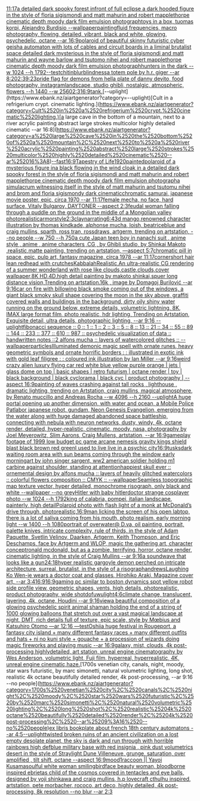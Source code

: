 [11:17](https://www.ebank.nz/aiartgenerator?category=11%3A17)[a detailed dark spooky forest infront of full eclipse a dark hooded figure in the style of floria sigismondi and matt mahurin and robert mapplethorpe cinematic depth moody dark film emulsion photograph](https://www.ebank.nz/aiartgenerator?category=a%2520detailed%2520dark%2520spooky%2520forest%2520infront%2520of%2520full%2520eclipse%2520a%2520dark%2520hooded%2520figure%2520in%2520the%2520style%2520of%2520floria%2520sigismondi%2520and%2520matt%2520mahurin%2520and%2520robert%2520mapplethorpe%2520cinematic%2520depth%2520moody%2520dark%2520film%2520emulsion%2520photograph)[toys in a box, tuomas korpi, Alejandro Burdisio --wallpaper](https://www.ebank.nz/aiartgenerator?category=toys%2520in%2520a%2520box%2C%2520tuomas%2520korpi%2C%2520Alejandro%2520Burdisio%2520--wallpaper)[painting](https://www.ebank.nz/aiartgenerator?category=painting)[fluid frequencies, macro photography, flowing, detailed, vibrant, black and white, glowing, psychedelic, octane --ar 16:9](https://www.ebank.nz/aiartgenerator?category=fluid%2520frequencies%2C%2520macro%2520photography%2C%2520flowing%2C%2520detailed%2C%2520vibrant%2C%2520black%2520and%2520white%2C%2520glowing%2C%2520psychedelic%2C%2520octane%2520--ar%252016%3A9)[](https://www.ebank.nz/aiartgenerator?category=)[polaroid of beautiful skinny futuristic cyber geisha automaton with lots of cables and circuit boards in a liminal brutalist space detailed dark mysterious in the style of floria sigismondi and matt mahurin and wayne barlow and tsutomo nihei and robert mapplethorpe cinematic depth moody dark film emulsion photograph](https://www.ebank.nz/aiartgenerator?category=polaroid%2520of%2520beautiful%2520skinny%2520futuristic%2520cyber%2520geisha%2520automaton%2520with%2520lots%2520of%2520cables%2520and%2520circuit%2520boards%2520in%2520a%2520liminal%2520brutalist%2520space%2520detailed%2520dark%2520mysterious%2520in%2520the%2520style%2520of%2520floria%2520sigismondi%2520and%2520matt%2520mahurin%2520and%2520wayne%2520barlow%2520and%2520tsutomo%2520nihei%2520and%2520robert%2520mapplethorpe%2520cinematic%2520depth%2520moody%2520dark%2520film%2520emulsion%2520photograph)[hunters in the dark --w 1024 --h 1792](https://www.ebank.nz/aiartgenerator?category=hunters%2520in%2520the%2520dark%2520--w%25201024%2520--h%25201792)[--test](https://www.ebank.nz/aiartgenerator?category=--test)[chitin](https://www.ebank.nz/aiartgenerator?category=chitin)[blur](https://www.ebank.nz/aiartgenerator?category=blur)[blindness](https://www.ebank.nz/aiartgenerator?category=blindness)[a totem pole by h.r. giger --ar 8:20](https://www.ebank.nz/aiartgenerator?category=a%2520totem%2520pole%2520by%2520h.r.%2520giger%2520--ar%25208%3A20)[2:3](https://www.ebank.nz/aiartgenerator?category=2%3A3)[9:23](https://www.ebank.nz/aiartgenerator?category=9%3A23)[pride flag for demons from hell](https://www.ebank.nz/aiartgenerator?category=pride%2520flag%2520for%2520demons%2520from%2520hell)[a plate of danny devito, food photography, instagram](https://www.ebank.nz/aiartgenerator?category=a%2520plate%2520of%2520danny%2520devito%2C%2520food%2520photography%2C%2520instagram)[landscape, studio ghibli, nostalgic, atmospheric, flowers --h 1440 --w 2560](https://www.ebank.nz/aiartgenerator?category=landscape%2C%2520studio%2520ghibli%2C%2520nostalgic%2C%2520atmospheric%2C%2520flowers%2520--h%25201440%2520--w%25202560)[2:3](https://www.ebank.nz/aiartgenerator?category=2%3A3)[16:9](https://www.ebank.nz/aiartgenerator?category=16%3A9)[tank.](https://www.ebank.nz/aiartgenerator?category=tank.)[--uplight](https://www.ebank.nz/aiartgenerator?category=--uplight)[Cult in a refrigerium crypt. cinematic lighting.](https://www.ebank.nz/aiartgenerator?category=Cult%2520in%2520a%2520refrigerium%2520crypt.%2520cinematic%2520lighting.)[a large cave in the bottom of a mountain, next to a river acrylic painting abstract large strokes multicolor highly detailed cinematic --ar 16:8](https://www.ebank.nz/aiartgenerator?category=a%2520large%2520cave%2520in%2520the%2520bottom%2520of%2520a%2520mountain%2C%2520next%2520to%2520a%2520river%2520acrylic%2520painting%2520abstract%2520large%2520strokes%2520multicolor%2520highly%2520detailed%2520cinematic%2520--ar%252016%3A8)[--fast](https://www.ebank.nz/aiartgenerator?category=--fast)[16:9](https://www.ebank.nz/aiartgenerator?category=16%3A9)[Tapestry of Life](https://www.ebank.nz/aiartgenerator?category=Tapestry%2520of%2520Life)[1920](https://www.ebank.nz/aiartgenerator?category=1920)[painted](https://www.ebank.nz/aiartgenerator?category=painted)[polaroid of a mysterious figure ina black flowing in the wind cloak in a detailed dark spooky forest in the style of floria sigismondi and matt mahurin and robert mapplethorpe cinematic depth moody dark film emulsion photograph](https://www.ebank.nz/aiartgenerator?category=polaroid%2520of%2520a%2520mysterious%2520figure%2520ina%2520black%2520flowing%2520in%2520the%2520wind%2520cloak%2520in%2520a%2520detailed%2520dark%2520spooky%2520forest%2520in%2520the%2520style%2520of%2520floria%2520sigismondi%2520and%2520matt%2520mahurin%2520and%2520robert%2520mapplethorpe%2520cinematic%2520depth%2520moody%2520dark%2520film%2520emulsion%2520photograph)[a simulacrum witnessing itself in the style of matt mahurin and tsutomu nihei and brom and floria sigismondy dark cinematic](https://www.ebank.nz/aiartgenerator?category=a%2520simulacrum%2520witnessing%2520itself%2520in%2520the%2520style%2520of%2520matt%2520mahurin%2520and%2520tsutomu%2520nihei%2520and%2520brom%2520and%2520floria%2520sigismondy%2520dark%2520cinematic)[chromatic samurai, japanese movie poster, epic, circa 1970 --ar 11:17](https://www.ebank.nz/aiartgenerator?category=chromatic%2520samurai%2C%2520japanese%2520movie%2520poster%2C%2520epic%2C%2520circa%25201970%2520--ar%252011%3A17)[female mecha, no face, hard surface, Vitaly Bulgarov, DAYTONER --aspect 2:3](https://www.ebank.nz/aiartgenerator?category=female%2520mecha%2C%2520no%2520face%2C%2520hard%2520surface%2C%2520Vitaly%2520Bulgarov%2C%2520DAYTONER%2520--aspect%25202%3A3)[feudal woman falling through a puddle on the ground in the middle of a Mongolian valley photorealistic](https://www.ebank.nz/aiartgenerator?category=feudal%2520woman%2520falling%2520through%2520a%2520puddle%2520on%2520the%2520ground%2520in%2520the%2520middle%2520of%2520a%2520Mongolian%2520valley%2520photorealistic)[armor](https://www.ebank.nz/aiartgenerator?category=armor)[style](https://www.ebank.nz/aiartgenerator?category=style)[2:3](https://www.ebank.nz/aiartgenerator?category=2%3A3)[clay](https://www.ebank.nz/aiartgenerator?category=clay)[narrating](https://www.ebank.nz/aiartgenerator?category=narrating)[6:4](https://www.ebank.nz/aiartgenerator?category=6%3A4)[3d mango,renowned character illustration by thomas kindkade, alphonse mucha, loish, beatriceblue and craig mullins, sparth, ross tran, rossdraws, artgerm, trending on artstation,  --no people --w 750 --h 750](https://www.ebank.nz/aiartgenerator?category=3d%2520mango%2Crenowned%2520character%2520illustration%2520by%2520thomas%2520kindkade%2C%2520alphonse%2520mucha%2C%2520loish%2C%2520beatriceblue%2520and%2520craig%2520mullins%2C%2520sparth%2C%2520ross%2520tran%2C%2520rossdraws%2C%2520artgerm%2C%2520trending%2520on%2520artstation%2C%2520%2520--no%2520people%2520--w%2520750%2520--h%2520750)[a cute Japan  teen boy in nanachi suit , anime style , anime , anime characters ,CG , by Ghibli studio, by Shinkai Makoto ,realistic,matte painting, trending on artstation, —aspect 5:7](https://www.ebank.nz/aiartgenerator?category=a%2520cute%2520Japan%2520%2520teen%2520boy%2520in%2520nanachi%2520suit%2520%2C%2520anime%2520style%2520%2C%2520anime%2520%2C%2520anime%2520characters%2520%2CCG%2520%2C%2520by%2520Ghibli%2520studio%2C%2520by%2520Shinkai%2520Makoto%2520%2Crealistic%2Cmatte%2520painting%2C%2520trending%2520on%2520artstation%2C%2520%E2%80%94aspect%25205%3A7)[chromatic pill in space, epic, pulp art, fantasy magazine, circa 1978 --ar 11:17](https://www.ebank.nz/aiartgenerator?category=chromatic%2520pill%2520in%2520space%2C%2520epic%2C%2520pulp%2520art%2C%2520fantasy%2520magazine%2C%2520circa%25201978%2520--ar%252011%3A17)[corner](https://www.ebank.nz/aiartgenerator?category=corner)[short hair lean redhead with crutches](https://www.ebank.nz/aiartgenerator?category=short%2520hair%2520lean%2520redhead%2520with%2520crutches)[Kabbalah](https://www.ebank.nz/aiartgenerator?category=Kabbalah)[Realistic,An ultra-realistic CG rendering of a summer wonderland with rose like clouds,castle,clouds,cover wallpaper,8K HD,4D,high detail painting by makoto shinkai,spuer long distance vision,Trending on artstation.16k , image by Domagoj Burilović --ar 9:16](https://www.ebank.nz/aiartgenerator?category=Realistic%2CAn%2520ultra-realistic%2520CG%2520rendering%2520of%2520a%2520summer%2520wonderland%2520with%2520rose%2520like%2520clouds%2Ccastle%2Cclouds%2Ccover%2520wallpaper%2C8K%2520HD%2C4D%2Chigh%2520detail%2520painting%2520by%2520makoto%2520shinkai%2Cspuer%2520long%2520distance%2520vision%2CTrending%2520on%2520artstation.16k%2520%2C%2520image%2520by%2520Domagoj%2520Burilovi%C4%87%2520--ar%25209%3A16)[car on fire with billowing black smoke coming out of the windows, a giant black smoky skull shape covering the moon in the sky above, graffiti covered walls and buildings in the background, dirty oily shiny water running on the ground below, extreme details, volumetric lightning, 8K, IMAX large format film, photo realistic, hdr lighting, Trending on Artstation, Exquisite detail, ultra details, photographic lighting, --ar 9:16 --uplight](https://www.ebank.nz/aiartgenerator?category=car%2520on%2520fire%2520with%2520billowing%2520black%2520smoke%2520coming%2520out%2520of%2520the%2520windows%2C%2520a%2520giant%2520black%2520smoky%2520skull%2520shape%2520covering%2520the%2520moon%2520in%2520the%2520sky%2520above%2C%2520graffiti%2520covered%2520walls%2520and%2520buildings%2520in%2520the%2520background%2C%2520dirty%2520oily%2520shiny%2520water%2520running%2520on%2520the%2520ground%2520below%2C%2520extreme%2520details%2C%2520volumetric%2520lightning%2C%25208K%2C%2520IMAX%2520large%2520format%2520film%2C%2520photo%2520realistic%2C%2520hdr%2520lighting%2C%2520Trending%2520on%2520Artstation%2C%2520Exquisite%2520detail%2C%2520ultra%2520details%2C%2520photographic%2520lighting%2C%2520--ar%25209%3A16%2520--uplight)[fibonacci sequence :: 0 :: 1 :: 1 :: 2 :: 3 :: 5 :: 8 :: 13 :: 21 :: 34 :: 55 :: 89 :: 144 :: 233 :: 377 :: 610 :: 987 :: psychedelic visualization of data :: handwritten notes ::2 alfons mucha :: layers of watercolored glitches :: --wallpaper](https://www.ebank.nz/aiartgenerator?category=fibonacci%2520sequence%2520%3A%3A%25200%2520%3A%3A%25201%2520%3A%3A%25201%2520%3A%3A%25202%2520%3A%3A%25203%2520%3A%3A%25205%2520%3A%3A%25208%2520%3A%3A%252013%2520%3A%3A%252021%2520%3A%3A%252034%2520%3A%3A%252055%2520%3A%3A%252089%2520%3A%3A%2520144%2520%3A%3A%2520233%2520%3A%3A%2520377%2520%3A%3A%2520610%2520%3A%3A%2520987%2520%3A%3A%2520psychedelic%2520visualization%2520of%2520data%2520%3A%3A%2520handwritten%2520notes%2520%3A%3A2%2520alfons%2520mucha%2520%3A%3A%2520layers%2520of%2520watercolored%2520glitches%2520%3A%3A%2520--wallpaper)[particles](https://www.ebank.nz/aiartgenerator?category=particles)[Illuminated demonic magic spell with ornate runes, heavy geometric symbols and ornate horrific borders : : illustrated in exotic ink with gold leaf filigree : : coloured ink illustration by Ian Miller --ar 9:16](https://www.ebank.nz/aiartgenerator?category=Illuminated%2520demonic%2520magic%2520spell%2520with%2520ornate%2520runes%2C%2520heavy%2520geometric%2520symbols%2520and%2520ornate%2520horrific%2520borders%2520%3A%2520%3A%2520illustrated%2520in%2520exotic%2520ink%2520with%2520gold%2520leaf%2520filigree%2520%3A%2520%3A%2520coloured%2520ink%2520illustration%2520by%2520Ian%2520Miller%2520--ar%25209%3A16)[weird crazy alien luxury flying car red white blue yellow purple orange | jets | glass dome on top | basic shapes | retro futurism | octane render | toy | black background | black cyclorama | black cyc | product photography | --aspect 16:9](https://www.ebank.nz/aiartgenerator?category=weird%2520crazy%2520alien%2520luxury%2520flying%2520car%2520red%2520white%2520blue%2520yellow%2520purple%2520orange%2520%7C%2520jets%2520%7C%2520glass%2520dome%2520on%2520top%2520%7C%2520basic%2520shapes%2520%7C%2520retro%2520futurism%2520%7C%2520octane%2520render%2520%7C%2520toy%2520%7C%2520black%2520background%2520%7C%2520black%2520cyclorama%2520%7C%2520black%2520cyc%2520%7C%2520product%2520photography%2520%7C%2520--aspect%252016%3A9)[painting of waves crashing against tall rocks , lighthouse , dramatic lighting, trending on Artstation, craig mullins, magical atmosphere, by Renato muccillo and Andreas Rocha  --w 4096  --h 2160 --uplight](https://www.ebank.nz/aiartgenerator?category=painting%2520of%2520waves%2520crashing%2520against%2520tall%2520rocks%2520%2C%2520lighthouse%2520%2C%2520dramatic%2520lighting%2C%2520trending%2520on%2520Artstation%2C%2520craig%2520mullins%2C%2520magical%2520atmosphere%2C%2520by%2520Renato%2520muccillo%2520and%2520Andreas%2520Rocha%2520%2520--w%25204096%2520%2520--h%25202160%2520--uplight)[A huge portal opening up another dimension, with water and ocean, a Mobile Police Patlabor japanese robot, gundam, Neon Genesis Evangelion, emerging from the water along with huge damaged abandoned space battleship, connecting with nebula with neuron networks, dusty, windy, 4k, octane render, detailed, hyper-realistic, cinematic, moody, nasa, photography by Joel Meyerowitz, Slim Aarons, Craig Mullens, artstation, --ar 16:9](https://www.ebank.nz/aiartgenerator?category=A%2520huge%2520portal%2520opening%2520up%2520another%2520dimension%2C%2520with%2520water%2520and%2520ocean%2C%2520a%2520Mobile%2520Police%2520Patlabor%2520japanese%2520robot%2C%2520gundam%2C%2520Neon%2520Genesis%2520Evangelion%2C%2520emerging%2520from%2520the%2520water%2520along%2520with%2520huge%2520damaged%2520abandoned%2520space%2520battleship%2C%2520connecting%2520with%2520nebula%2520with%2520neuron%2520networks%2C%2520dusty%2C%2520windy%2C%25204k%2C%2520octane%2520render%2C%2520detailed%2C%2520hyper-realistic%2C%2520cinematic%2C%2520moody%2C%2520nasa%2C%2520photography%2520by%2520Joel%2520Meyerowitz%2C%2520Slim%2520Aarons%2C%2520Craig%2520Mullens%2C%2520artstation%2C%2520--ar%252016%3A9)[gameplay footage of 1999 low budget pc game arcane nemesis gravity kings shield blast black brown red green](https://www.ebank.nz/aiartgenerator?category=gameplay%2520footage%2520of%25201999%2520low%2520budget%2520pc%2520game%2520arcane%2520nemesis%2520gravity%2520kings%2520shield%2520blast%2520black%2520brown%2520red%2520green)[I used to live live in a psychic city](https://www.ebank.nz/aiartgenerator?category=I%2520used%2520to%2520live%2520live%2520in%2520a%2520psychic%2520city)[16:9](https://www.ebank.nz/aiartgenerator?category=16%3A9)[tusks](https://www.ebank.nz/aiartgenerator?category=tusks)[dark waiting room area with sun beams coming through the window early morning](https://www.ebank.nz/aiartgenerator?category=dark%2520waiting%2520room%2520area%2520with%2520sun%2520beams%2520coming%2520through%2520the%2520window%2520early%2520morning)[art by john singer sargent, ww2 american soldier holding m1 carbine against shoulder, standing at attention](https://www.ebank.nz/aiartgenerator?category=art%2520by%2520john%2520singer%2520sargent%2C%2520ww2%2520american%2520soldier%2520holding%2520m1%2520carbine%2520against%2520shoulder%2C%2520standing%2520at%2520attention)[happiest skull ever :: ornemental design by alfons mucha :: layers of heavily glitched watercolors :: colorful flowers composition :: CMYK :: --wallpaper](https://www.ebank.nz/aiartgenerator?category=happiest%2520skull%2520ever%2520%3A%3A%2520ornemental%2520design%2520by%2520alfons%2520mucha%2520%3A%3A%2520layers%2520of%2520heavily%2520glitched%2520watercolors%2520%3A%3A%2520colorful%2520flowers%2520composition%2520%3A%3A%2520CMYK%2520%3A%3A%2520--wallpaper)[Seamless topographic map texture vector, hyper detailed, monochrome risograph, only black and white --wallpaper --no grey](https://www.ebank.nz/aiartgenerator?category=Seamless%2520topographic%2520map%2520texture%2520vector%2C%2520hyper%2520detailed%2C%2520monochrome%2520risograph%2C%2520only%2520black%2520and%2520white%2520--wallpaper%2520--no%2520grey)[Hitler with baby hitler](https://www.ebank.nz/aiartgenerator?category=Hitler%2520with%2520baby%2520hitler)[doctor strange cosplayer photo --w 1024 --h 1792](https://www.ebank.nz/aiartgenerator?category=doctor%2520strange%2520cosplayer%2520photo%2520--w%25201024%2520--h%25201792)[king of calabria, pompei, italian landscape, painterly, high detail](https://www.ebank.nz/aiartgenerator?category=king%2520of%2520calabria%2C%2520pompei%2C%2520italian%2520landscape%2C%2520painterly%2C%2520high%2520detail)[Polaroid photo with flash light of a monk at McDonald’s drive through, photorealistic,](https://www.ebank.nz/aiartgenerator?category=Polaroid%2520photo%2520with%2520flash%2520light%2520of%2520a%2520monk%2520at%2520McDonald%E2%80%99s%2520drive%2520through%2C%2520photorealistic%2C)[16:9](https://www.ebank.nz/aiartgenerator?category=16%3A9)[man licking the screen of his open labtop, there is a lot of saliva coming from his mouth, photo realism, early morning light --w 1400 --h 1080](https://www.ebank.nz/aiartgenerator?category=man%2520licking%2520the%2520screen%2520of%2520his%2520open%2520labtop%2C%2520there%2520is%2520a%2520lot%2520of%2520saliva%2520coming%2520from%2520his%2520mouth%2C%2520photo%2520realism%2C%2520early%2520morning%2520light%2520--w%25201400%2520--h%25201080)[portrait of overwater@ D.va, oil painting, portrait, palette knives, intricate complexity, rule of thirds, in the style of Adam Paquette, Svetlin Velinov, Daarken, Artgerm, Keith Thompson, and Eric Deschamps, face by Artgerm and WLOP, magic the gathering art, character concept](https://www.ebank.nz/aiartgenerator?category=portrait%2520of%2520overwater%40%2520D.va%2C%2520oil%2520painting%2C%2520portrait%2C%2520palette%2520knives%2C%2520intricate%2520complexity%2C%2520rule%2520of%2520thirds%2C%2520in%2520the%2520style%2520of%2520Adam%2520Paquette%2C%2520Svetlin%2520Velinov%2C%2520Daarken%2C%2520Artgerm%2C%2520Keith%2520Thompson%2C%2520and%2520Eric%2520Deschamps%2C%2520face%2520by%2520Artgerm%2520and%2520WLOP%2C%2520magic%2520the%2520gathering%2520art%2C%2520character%2520concept)[ronald mcdonald, but as a zombie, terrifying, horror, octane render, cinematic lighting, in the style of Craig Mullins --ar 9:16](https://www.ebank.nz/aiartgenerator?category=ronald%2520mcdonald%2C%2520but%2520as%2520a%2520zombie%2C%2520terrifying%2C%2520horror%2C%2520octane%2520render%2C%2520cinematic%2520lighting%2C%2520in%2520the%2520style%2520of%2520Craig%2520Mullins%2520--ar%25209%3A16)[a soundwave that looks like a gun](https://www.ebank.nz/aiartgenerator?category=a%2520soundwave%2520that%2520looks%2520like%2520a%2520gun)[24:18](https://www.ebank.nz/aiartgenerator?category=24%3A18)[hyper realistic gargoyle demon perched on intricate architecture, surreal, brutalist, in the style of a risograph](https://www.ebank.nz/aiartgenerator?category=hyper%2520realistic%2520gargoyle%2520demon%2520perched%2520on%2520intricate%2520architecture%2C%2520surreal%2C%2520brutalist%2C%2520in%2520the%2520style%2520of%2520a%2520risograph)[andrews](https://www.ebank.nz/aiartgenerator?category=andrews)[Laughing Ko Wen-je wears a doctor coat and glasses, Hirohiko Araki, Magazine cover art, --ar 3:4](https://www.ebank.nz/aiartgenerator?category=Laughing%2520Ko%2520Wen-je%2520wears%2520a%2520doctor%2520coat%2520and%2520glasses%2C%2520Hirohiko%2520Araki%2C%2520Magazine%2520cover%2520art%2C%2520--ar%25203%3A4)[16:9](https://www.ebank.nz/aiartgenerator?category=16%3A9)[16:9](https://www.ebank.nz/aiartgenerator?category=16%3A9)[gaming pc similar to boston dynamics spot yellow robot side profile view, geometric shapes, vents, high details, photorealistic, product photography, wide shot](https://www.ebank.nz/aiartgenerator?category=gaming%2520pc%2520similar%2520to%2520boston%2520dynamics%2520spot%2520yellow%2520robot%2520side%2520profile%2520view%2C%2520geometric%2520shapes%2C%2520vents%2C%2520high%2520details%2C%2520photorealistic%2C%2520product%2520photography%2C%2520wide%2520shot)[dof](https://www.ebank.nz/aiartgenerator?category=dof)[uwu](https://www.ebank.nz/aiartgenerator?category=uwu)[light](https://www.ebank.nz/aiartgenerator?category=light)[4:6](https://www.ebank.nz/aiartgenerator?category=4%3A6)[climate change, translucent, layering, 4k, octane, Houdini --ar 9:16](https://www.ebank.nz/aiartgenerator?category=climate%2520change%2C%2520translucent%2C%2520layering%2C%25204k%2C%2520octane%2C%2520Houdini%2520--ar%25209%3A16)[view](https://www.ebank.nz/aiartgenerator?category=view)[a beautiful composition of a glowing psychedelic spirit animal shaman holding the end of a string of 1000 glowing balloons that stretch out over a vast magical landscape at night, DMT,  rich details full of texture, epic scale, style by Mœbius and Katsuhiro Otomo —ar 12:16 —test](https://www.ebank.nz/aiartgenerator?category=a%2520beautiful%2520composition%2520of%2520a%2520glowing%2520psychedelic%2520spirit%2520animal%2520shaman%2520holding%2520the%2520end%2520of%2520a%2520string%2520of%25201000%2520glowing%2520balloons%2520that%2520stretch%2520out%2520over%2520a%2520vast%2520magical%2520landscape%2520at%2520night%2C%2520DMT%2C%2520%2520rich%2520details%2520full%2520of%2520texture%2C%2520epic%2520scale%2C%2520style%2520by%2520M%C5%93bius%2520and%2520Katsuhiro%2520Otomo%2520%E2%80%94ar%252012%3A16%2520%E2%80%94test)[Oshii](https://www.ebank.nz/aiartgenerator?category=Oshii)[a huge festival in Rougeport, a fantasy city island + many different fantasy races + many different outfits and hats + ni no kuni style + gouache + a procession of wizards doing magic fireworks and playing music --ar 16:9](https://www.ebank.nz/aiartgenerator?category=a%2520huge%2520festival%2520in%2520Rougeport%2C%2520a%2520fantasy%2520city%2520island%2520%2B%2520many%2520different%2520fantasy%2520races%2520%2B%2520many%2520different%2520outfits%2520and%2520hats%2520%2B%2520ni%2520no%2520kuni%2520style%2520%2B%2520gouache%2520%2B%2520a%2520procession%2520of%2520wizards%2520doing%2520magic%2520fireworks%2520and%2520playing%2520music%2520--ar%252016%3A9)[galaxy, mist, clouds, 4k post- processing highlydetailed, art station, unreal engine cinematography by Wes Anderson, volumetric light, Fuji film, hyperreal, hyperrealistic, 4K, unreal engine cinematic,](https://www.ebank.nz/aiartgenerator?category=galaxy%2C%2520mist%2C%2520clouds%2C%25204k%2520post-%2520processing%2520highlydetailed%2C%2520art%2520station%2C%2520unreal%2520engine%2520cinematography%2520by%2520Wes%2520Anderson%2C%2520volumetric%2520light%2C%2520Fuji%2520film%2C%2520hyperreal%2C%2520hyperrealistic%2C%25204K%2C%2520unreal%2520engine%2520cinematic%2C)[haze.](https://www.ebank.nz/aiartgenerator?category=haze.)[1700s venetian city, canals, night, moody, star wars futuristic, by marc simonetti, natural volumetric lighting, long shot, realistic 4k octane beautifully detailed render, 4k post-processing, --ar 9:16 --no people](https://www.ebank.nz/aiartgenerator?category=1700s%2520venetian%2520city%2C%2520canals%2C%2520night%2C%2520moody%2C%2520star%2520wars%2520futuristic%2C%2520by%2520marc%2520simonetti%2C%2520natural%2520volumetric%2520lighting%2C%2520long%2520shot%2C%2520realistic%25204k%2520octane%2520beautifully%2520detailed%2520render%2C%25204k%2520post-processing%2C%2520--ar%25209%3A16%2520--no%2520people)[ex libris bookplate about french 18th century automatons --ar 4:5](https://www.ebank.nz/aiartgenerator?category=ex%2520libris%2520bookplate%2520about%2520french%252018th%2520century%2520automatons%2520--ar%25204%3A5)[--uplight](https://www.ebank.nz/aiartgenerator?category=--uplight)[twisted broken ruins of an ancient civilization on a lost empty desolate planet, the sky is dark and run through with horrible rainbows high def](https://www.ebank.nz/aiartgenerator?category=twisted%2520broken%2520ruins%2520of%2520an%2520ancient%2520civilization%2520on%2520a%2520lost%2520empty%2520desolate%2520planet%2C%2520the%2520sky%2520is%2520dark%2520and%2520run%2520through%2520with%2520horrible%2520rainbows%2520high%2520def)[blue military base with red insignia , pink dust volumetrics desert in the style of Straylight Dune Villeneuve, grunge, saturation, over amplified , tilt shift, octane --aspect 16:9](https://www.ebank.nz/aiartgenerator?category=blue%2520military%2520base%2520with%2520red%2520insignia%2520%2C%2520pink%2520dust%2520volumetrics%2520desert%2520in%2520the%2520style%2520of%2520Straylight%2520Dune%2520Villeneuve%2C%2520grunge%2C%2520saturation%2C%2520over%2520amplified%2520%2C%2520tilt%2520shift%2C%2520octane%2520--aspect%252016%3A9)[mood](https://www.ebank.nz/aiartgenerator?category=mood)[1](https://www.ebank.nz/aiartgenerator?category=1)[raccoon || Yayoi Kusama](https://www.ebank.nz/aiartgenerator?category=raccoon%2520%7C%7C%2520Yayoi%2520Kusama)[soulful white woman smiling](https://www.ebank.nz/aiartgenerator?category=soulful%2520white%2520woman%2520smiling)[bird](https://www.ebank.nz/aiartgenerator?category=bird)[face beauty woman, bloodborne inspired ebrietas child of the cosmos covered in tentacles and eye balls, designed by yoji shinkawa and craig mullins, h.p lovecraft cthulhu inspired, artstation, pete morbacher, rococo, art deco, highly detailed, 4k post-processing, 8k resolution --no blur --ar 2:3](https://www.ebank.nz/aiartgenerator?category=face%2520beauty%2520woman%2C%2520bloodborne%2520inspired%2520ebrietas%2520child%2520of%2520the%2520cosmos%2520covered%2520in%2520tentacles%2520and%2520eye%2520balls%2C%2520designed%2520by%2520yoji%2520shinkawa%2520and%2520craig%2520mullins%2C%2520h.p%2520lovecraft%2520cthulhu%2520inspired%2C%2520artstation%2C%2520pete%2520morbacher%2C%2520rococo%2C%2520art%2520deco%2C%2520highly%2520detailed%2C%25204k%2520post-processing%2C%25208k%2520resolution%2520--no%2520blur%2520--ar%25202%3A3)